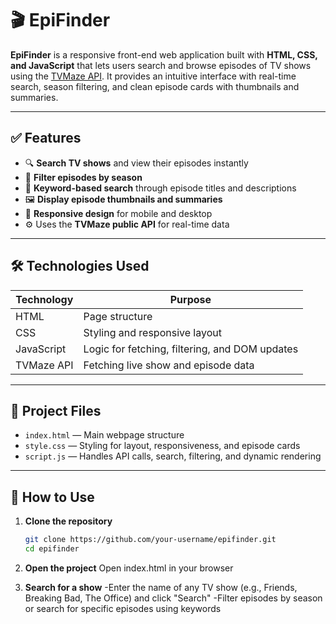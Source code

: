 # 🎬 EpiFinder

**EpiFinder** is a responsive front-end web application built with **HTML, CSS, and JavaScript** that lets users search and browse episodes of TV shows using the [TVMaze API](https://www.tvmaze.com/api). It provides an intuitive interface with real-time search, season filtering, and clean episode cards with thumbnails and summaries.

---

## ✅ Features

- 🔍 **Search TV shows** and view their episodes instantly
- 🎯 **Filter episodes by season**
- 📄 **Keyword-based search** through episode titles and descriptions
- 🖼️ **Display episode thumbnails and summaries**
- 📱 **Responsive design** for mobile and desktop
- ⚙️ Uses the **TVMaze public API** for real-time data

---

## 🛠️ Technologies Used

| Technology  | Purpose                                 |
|-------------|------------------------------------------|
| HTML        | Page structure                          |
| CSS         | Styling and responsive layout           |
| JavaScript  | Logic for fetching, filtering, and DOM updates |
| TVMaze API  | Fetching live show and episode data     |

---

## 📁 Project Files

- `index.html` — Main webpage structure  
- `style.css` — Styling for layout, responsiveness, and episode cards  
- `script.js` — Handles API calls, search, filtering, and dynamic rendering

---

## 🚀 How to Use

1. **Clone the repository**
   ```bash
   git clone https://github.com/your-username/epifinder.git
   cd epifinder
   
2. **Open the project**
   Open index.html in your browser
   
3. **Search for a show**
-Enter the name of any TV show (e.g., Friends, Breaking Bad, The Office) and click "Search"
-Filter episodes by season or search for specific episodes using keywords
